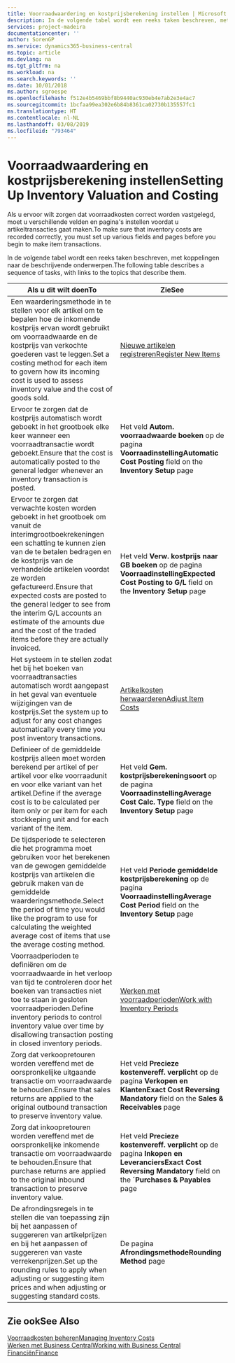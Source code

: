 ```yaml
---
title: Voorraadwaardering en kostprijsberekening instellen | Microsoft Docs
description: In de volgende tabel wordt een reeks taken beschreven, met koppelingen naar de beschrijvende onderwerpen.
services: project-madeira
documentationcenter: ''
author: SorenGP
ms.service: dynamics365-business-central
ms.topic: article
ms.devlang: na
ms.tgt_pltfrm: na
ms.workload: na
ms.search.keywords: ''
ms.date: 10/01/2018
ms.author: sgroespe
ms.openlocfilehash: f512e4b5469bbf8b9440ac930eb4e7ab2e3e4ac7
ms.sourcegitcommit: 1bcfaa99ea302e6b84b8361ca02730b135557fc1
ms.translationtype: HT
ms.contentlocale: nl-NL
ms.lasthandoff: 03/08/2019
ms.locfileid: "793464"
---
```

# <a name="setting-up-inventory-valuation-and-costing"></a><span data-ttu-id="57c7e-103">Voorraadwaardering en kostprijsberekening instellen</span><span class="sxs-lookup"><span data-stu-id="57c7e-103">Setting Up Inventory Valuation and Costing</span></span>
<span data-ttu-id="57c7e-104">Als u ervoor wilt zorgen dat voorraadkosten correct worden vastgelegd, moet u verschillende velden en pagina's instellen voordat u artikeltransacties gaat maken.</span><span class="sxs-lookup"><span data-stu-id="57c7e-104">To make sure that inventory costs are recorded correctly, you must set up various fields and pages before you begin to make item transactions.</span></span>

<span data-ttu-id="57c7e-105">In de volgende tabel wordt een reeks taken beschreven, met koppelingen naar de beschrijvende onderwerpen.</span><span class="sxs-lookup"><span data-stu-id="57c7e-105">The following table describes a sequence of tasks, with links to the topics that describe them.</span></span>

|<span data-ttu-id="57c7e-106">**Als u dit wilt doen**</span><span class="sxs-lookup"><span data-stu-id="57c7e-106">**To**</span></span>|<span data-ttu-id="57c7e-107">**Zie**</span><span class="sxs-lookup"><span data-stu-id="57c7e-107">**See**</span></span>|  
|------------|-------------|  
|<span data-ttu-id="57c7e-108">Een waarderingsmethode in te stellen voor elk artikel om te bepalen hoe de inkomende kostprijs ervan wordt gebruikt om voorraadwaarde en de kostprijs van verkochte goederen vast te leggen.</span><span class="sxs-lookup"><span data-stu-id="57c7e-108">Set a costing method for each item to govern how its incoming cost is used to assess inventory value and the cost of goods sold.</span></span>|[<span data-ttu-id="57c7e-109">Nieuwe artikelen registreren</span><span class="sxs-lookup"><span data-stu-id="57c7e-109">Register New Items</span></span>](inventory-how-register-new-items.md)|  
|<span data-ttu-id="57c7e-110">Ervoor te zorgen dat de kostprijs automatisch wordt geboekt in het grootboek elke keer wanneer een voorraadtransactie wordt geboekt.</span><span class="sxs-lookup"><span data-stu-id="57c7e-110">Ensure that the cost is automatically posted to the general ledger whenever an inventory transaction is posted.</span></span>|<span data-ttu-id="57c7e-111">Het veld **Autom. voorraadwaarde boeken** op de pagina **Voorraadinstelling**</span><span class="sxs-lookup"><span data-stu-id="57c7e-111">**Automatic Cost Posting** field on the **Inventory Setup** page</span></span>|  
|<span data-ttu-id="57c7e-112">Ervoor te zorgen dat verwachte kosten worden geboekt in het grootboek om vanuit de interimgrootboekrekeningen een schatting te kunnen zien van de te betalen bedragen en de kostprijs van de verhandelde artikelen voordat ze worden gefactureerd.</span><span class="sxs-lookup"><span data-stu-id="57c7e-112">Ensure that expected costs are posted to the general ledger to see from the interim G/L accounts an estimate of the amounts due and the cost of the traded items before they are actually invoiced.</span></span>|<span data-ttu-id="57c7e-113">Het veld **Verw. kostprijs naar GB boeken** op de pagina **Voorraadinstelling**</span><span class="sxs-lookup"><span data-stu-id="57c7e-113">**Expected Cost Posting to G/L** field on the **Inventory Setup** page</span></span>|  
|<span data-ttu-id="57c7e-114">Het systeem in te stellen zodat het bij het boeken van voorraadtransacties automatisch wordt aangepast in het geval van eventuele wijzigingen van de kostprijs.</span><span class="sxs-lookup"><span data-stu-id="57c7e-114">Set the system up to adjust for any cost changes automatically every time you post inventory transactions.</span></span>|[<span data-ttu-id="57c7e-115">Artikelkosten herwaarderen</span><span class="sxs-lookup"><span data-stu-id="57c7e-115">Adjust Item Costs</span></span>](inventory-how-adjust-item-costs.md)|  
|<span data-ttu-id="57c7e-116">Definieer of de gemiddelde kostprijs alleen moet worden berekend per artikel of per artikel voor elke voorraadunit en voor elke variant van het artikel.</span><span class="sxs-lookup"><span data-stu-id="57c7e-116">Define if the average cost is to be calculated per item only or per item for each stockkeping unit and for each variant of the item.</span></span>|<span data-ttu-id="57c7e-117">Het veld **Gem. kostprijsberekeningsoort** op de pagina **Voorraadinstelling**</span><span class="sxs-lookup"><span data-stu-id="57c7e-117">**Average Cost Calc. Type** field on the **Inventory Setup** page</span></span>|  
|<span data-ttu-id="57c7e-118">De tijdsperiode te selecteren die het programma moet gebruiken voor het berekenen van de gewogen gemiddelde kostprijs van artikelen die gebruik maken van de gemiddelde waarderingsmethode.</span><span class="sxs-lookup"><span data-stu-id="57c7e-118">Select the period of time you would like the program to use for calculating the weighted average cost of items that use the average costing method.</span></span>|<span data-ttu-id="57c7e-119">Het veld **Periode gemiddelde kostprijsberekening** op de pagina **Voorraadinstelling**</span><span class="sxs-lookup"><span data-stu-id="57c7e-119">**Average Cost Period** field on the **Inventory Setup** page</span></span>|  
|<span data-ttu-id="57c7e-120">Voorraadperioden te definiëren om de voorraadwaarde in het verloop van tijd te controleren door het boeken van transacties niet toe te staan in gesloten voorraadperioden.</span><span class="sxs-lookup"><span data-stu-id="57c7e-120">Define inventory periods to control inventory value over time by disallowing transaction posting in closed inventory periods.</span></span>|[<span data-ttu-id="57c7e-121">Werken met voorraadperioden</span><span class="sxs-lookup"><span data-stu-id="57c7e-121">Work with Inventory Periods</span></span>](finance-how-to-work-with-inventory-periods.md)|  
|<span data-ttu-id="57c7e-122">Zorg dat verkoopretouren worden vereffend met de oorspronkelijke uitgaande transactie om voorraadwaarde te behouden.</span><span class="sxs-lookup"><span data-stu-id="57c7e-122">Ensure that sales returns are applied to the original outbound transaction to preserve inventory value.</span></span>|<span data-ttu-id="57c7e-123">Het veld **Precieze kostenvereff. verplicht** op de pagina **Verkopen en Klanten**</span><span class="sxs-lookup"><span data-stu-id="57c7e-123">**Exact Cost Reversing Mandatory** field on the **Sales & Receivables** page</span></span>|  
|<span data-ttu-id="57c7e-124">Zorg dat inkoopretouren worden vereffend met de oorspronkelijke inkomende transactie om voorraadwaarde te behouden.</span><span class="sxs-lookup"><span data-stu-id="57c7e-124">Ensure that purchase returns are applied to the original inbound transaction to preserve inventory value.</span></span>|<span data-ttu-id="57c7e-125">Het veld **Precieze kostenvereff. verplicht** op de pagina **Inkopen en Leveranciers**</span><span class="sxs-lookup"><span data-stu-id="57c7e-125">**Exact Cost Reversing Mandatory** field on the **´Purchases & Payables** page</span></span>|
|<span data-ttu-id="57c7e-126">De afrondingsregels in te stellen die van toepassing zijn bij het aanpassen of suggereren van artikelprijzen en bij het aanpassen of suggereren van vaste verrekenprijzen.</span><span class="sxs-lookup"><span data-stu-id="57c7e-126">Set up the rounding rules to apply when adjusting or suggesting item prices and when adjusting or suggesting standard costs.</span></span>|<span data-ttu-id="57c7e-127">De pagina **Afrondingsmethode**</span><span class="sxs-lookup"><span data-stu-id="57c7e-127">**Rounding Method** page</span></span>|  

## <a name="see-also"></a><span data-ttu-id="57c7e-128">Zie ook</span><span class="sxs-lookup"><span data-stu-id="57c7e-128">See Also</span></span>  
[<span data-ttu-id="57c7e-129">Voorraadkosten beheren</span><span class="sxs-lookup"><span data-stu-id="57c7e-129">Managing Inventory Costs</span></span>](finance-manage-inventory-costs.md)  
[<span data-ttu-id="57c7e-130">Werken met Business Central</span><span class="sxs-lookup"><span data-stu-id="57c7e-130">Working with Business Central</span></span>](ui-work-product.md)  
[<span data-ttu-id="57c7e-131">Financiën</span><span class="sxs-lookup"><span data-stu-id="57c7e-131">Finance</span></span>](finance.md)  
